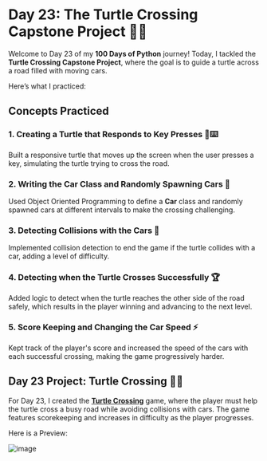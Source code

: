 # Day 23: The Turtle Crossing Capstone Project 🐢🚗

Welcome to Day 23 of my **100 Days of Python** journey! Today, I tackled the **Turtle Crossing Capstone Project**, where the goal is to guide a turtle across a road filled with moving cars.

Here’s what I practiced:

## Concepts Practiced

### 1. Creating a Turtle that Responds to Key Presses 🐢⌨️
Built a responsive turtle that moves up the screen when the user presses a key, simulating the turtle trying to cross the road.

### 2. Writing the Car Class and Randomly Spawning Cars 🚗
Used Object Oriented Programming to define a **Car** class and randomly spawned cars at different intervals to make the crossing challenging.

### 3. Detecting Collisions with the Cars 🎯
Implemented collision detection to end the game if the turtle collides with a car, adding a level of difficulty.

### 4. Detecting when the Turtle Crosses Successfully 🏆
Added logic to detect when the turtle reaches the other side of the road safely, which results in the player winning and advancing to the next level.

### 5. Score Keeping and Changing the Car Speed ⚡
Kept track of the player's score and increased the speed of the cars with each successful crossing, making the game progressively harder.

## Day 23 Project: Turtle Crossing 🐢🚗

For Day 23, I created the [**Turtle Crossing**](main.py) game, where the player must help the turtle cross a busy road while avoiding collisions with cars. The game features scorekeeping and increases in difficulty as the player progresses.

Here is a Preview:

![image](https://github.com/user-attachments/assets/6f5aa6cb-0ebe-432a-9fc9-7cfce995ae92)
